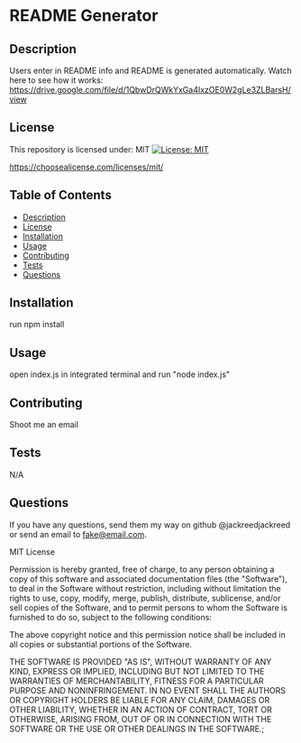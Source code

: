 
  # README Generator

  ## Description 
  
  Users enter in README info and README is generated automatically. Watch here to see how it works: 
  https://drive.google.com/file/d/1QbwDrQWkYxGa4IxzOE0W2gLe3ZLBarsH/view

  ## License 

  This repository is licensed under: MIT 
  [![License: MIT](https://img.shields.io/badge/License-MIT-yellow.svg)](https://opensource.org/licenses/MIT)
  
  https://choosealicense.com/licenses/mit/
  
  ## Table of Contents
  * [Description](#description)
  * [License](#license)
  * [Installation](#installation)
  * [Usage](#usage)
  * [Contributing](#contributing)
  * [Tests](#tests)
  * [Questions](#questions)

  ## Installation
  
  run npm install

  ## Usage 
  
  open index.js in integrated terminal and run "node index.js"

  ## Contributing 
  
  Shoot me an email

  ## Tests
  
  N/A

  ## Questions 
  
  If you have any questions, send them my way on github @jackreedjackreed or send an email to fake@email.com.

  MIT License

  Permission is hereby granted, free of charge, to any person obtaining a copy
  of this software and associated documentation files (the "Software"), to deal
  in the Software without restriction, including without limitation the rights
  to use, copy, modify, merge, publish, distribute, sublicense, and/or sell
  copies of the Software, and to permit persons to whom the Software is
  furnished to do so, subject to the following conditions:

  The above copyright notice and this permission notice shall be included in all
  copies or substantial portions of the Software.

  THE SOFTWARE IS PROVIDED "AS IS", WITHOUT WARRANTY OF ANY KIND, EXPRESS OR
  IMPLIED, INCLUDING BUT NOT LIMITED TO THE WARRANTIES OF MERCHANTABILITY,
  FITNESS FOR A PARTICULAR PURPOSE AND NONINFRINGEMENT. IN NO EVENT SHALL THE
  AUTHORS OR COPYRIGHT HOLDERS BE LIABLE FOR ANY CLAIM, DAMAGES OR OTHER
  LIABILITY, WHETHER IN AN ACTION OF CONTRACT, TORT OR OTHERWISE, ARISING FROM,
  OUT OF OR IN CONNECTION WITH THE SOFTWARE OR THE USE OR OTHER DEALINGS IN THE
SOFTWARE.;
